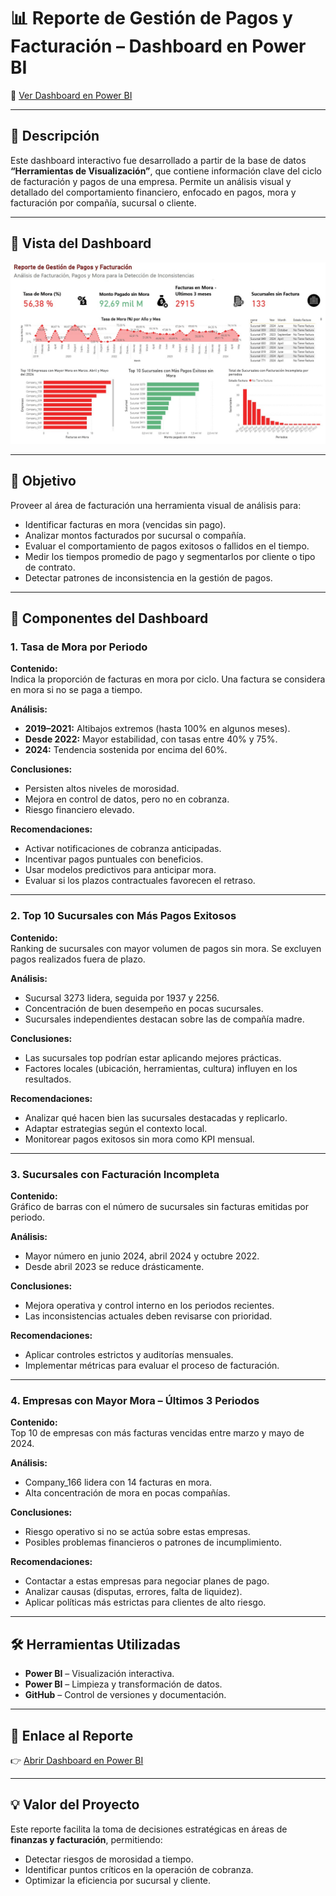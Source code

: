 # 📊 Reporte de Gestión de Pagos y Facturación – Dashboard en Power BI

🔗 [Ver Dashboard en Power BI](https://app.powerbi.com/view?r=eyJrIjoiNjQyOGIwOWUtZGI3ZC00N2JhLWIyMDgtM2ZmOGY5MTlkNWI0IiwidCI6IjZjYTM0YWUxLTQ2NmYtNDRiYy1hN2FhLTBhYzVhNzhjNjFiMSIsImMiOjR9)

---

## 📌 Descripción

Este dashboard interactivo fue desarrollado a partir de la base de datos **“Herramientas de Visualización”**, que contiene información clave del ciclo de facturación y pagos de una empresa. Permite un análisis visual y detallado del comportamiento financiero, enfocado en pagos, mora y facturación por compañía, sucursal o cliente.

---

## 📸 Vista del Dashboard

![Vista del Dashboard](Dashboard%20screenshot.jpg)

---

## 🎯 Objetivo

Proveer al área de facturación una herramienta visual de análisis para:

- Identificar facturas en mora (vencidas sin pago).
- Analizar montos facturados por sucursal o compañía.
- Evaluar el comportamiento de pagos exitosos o fallidos en el tiempo.
- Medir los tiempos promedio de pago y segmentarlos por cliente o tipo de contrato.
- Detectar patrones de inconsistencia en la gestión de pagos.

---

## 🧩 Componentes del Dashboard

### 1. Tasa de Mora por Periodo

**Contenido:**  
Indica la proporción de facturas en mora por ciclo. Una factura se considera en mora si no se paga a tiempo.

**Análisis:**

- **2019–2021:** Altibajos extremos (hasta 100% en algunos meses).
- **Desde 2022:** Mayor estabilidad, con tasas entre 40% y 75%.
- **2024:** Tendencia sostenida por encima del 60%.

**Conclusiones:**

- Persisten altos niveles de morosidad.
- Mejora en control de datos, pero no en cobranza.
- Riesgo financiero elevado.

**Recomendaciones:**

- Activar notificaciones de cobranza anticipadas.
- Incentivar pagos puntuales con beneficios.
- Usar modelos predictivos para anticipar mora.
- Evaluar si los plazos contractuales favorecen el retraso.

---

### 2. Top 10 Sucursales con Más Pagos Exitosos

**Contenido:**  
Ranking de sucursales con mayor volumen de pagos sin mora. Se excluyen pagos realizados fuera de plazo.

**Análisis:**

- Sucursal 3273 lidera, seguida por 1937 y 2256.
- Concentración de buen desempeño en pocas sucursales.
- Sucursales independientes destacan sobre las de compañía madre.

**Conclusiones:**

- Las sucursales top podrían estar aplicando mejores prácticas.
- Factores locales (ubicación, herramientas, cultura) influyen en los resultados.

**Recomendaciones:**

- Analizar qué hacen bien las sucursales destacadas y replicarlo.
- Adaptar estrategias según el contexto local.
- Monitorear pagos exitosos sin mora como KPI mensual.

---

### 3. Sucursales con Facturación Incompleta

**Contenido:**  
Gráfico de barras con el número de sucursales sin facturas emitidas por periodo.

**Análisis:**

- Mayor número en junio 2024, abril 2024 y octubre 2022.
- Desde abril 2023 se reduce drásticamente.

**Conclusiones:**

- Mejora operativa y control interno en los periodos recientes.
- Las inconsistencias actuales deben revisarse con prioridad.

**Recomendaciones:**

- Aplicar controles estrictos y auditorías mensuales.
- Implementar métricas para evaluar el proceso de facturación.

---

### 4. Empresas con Mayor Mora – Últimos 3 Periodos

**Contenido:**  
Top 10 de empresas con más facturas vencidas entre marzo y mayo de 2024.

**Análisis:**

- Company_166 lidera con 14 facturas en mora.
- Alta concentración de mora en pocas compañías.

**Conclusiones:**

- Riesgo operativo si no se actúa sobre estas empresas.
- Posibles problemas financieros o patrones de incumplimiento.

**Recomendaciones:**

- Contactar a estas empresas para negociar planes de pago.
- Analizar causas (disputas, errores, falta de liquidez).
- Aplicar políticas más estrictas para clientes de alto riesgo.

---

## 🛠️ Herramientas Utilizadas

- **Power BI** – Visualización interactiva.
- **Power BI** – Limpieza y transformación de datos.
- **GitHub** – Control de versiones y documentación.

---

## 📎 Enlace al Reporte

👉 [Abrir Dashboard en Power BI](https://app.powerbi.com/view?r=eyJrIjoiNjQyOGIwOWUtZGI3ZC00N2JhLWIyMDgtM2ZmOGY5MTlkNWI0IiwidCI6IjZjYTM0YWUxLTQ2NmYtNDRiYy1hN2FhLTBhYzVhNzhjNjFiMSIsImMiOjR9)

---

## 💡 Valor del Proyecto

Este reporte facilita la toma de decisiones estratégicas en áreas de **finanzas y facturación**, permitiendo:

- Detectar riesgos de morosidad a tiempo.
- Identificar puntos críticos en la operación de cobranza.
- Optimizar la eficiencia por sucursal y cliente.

